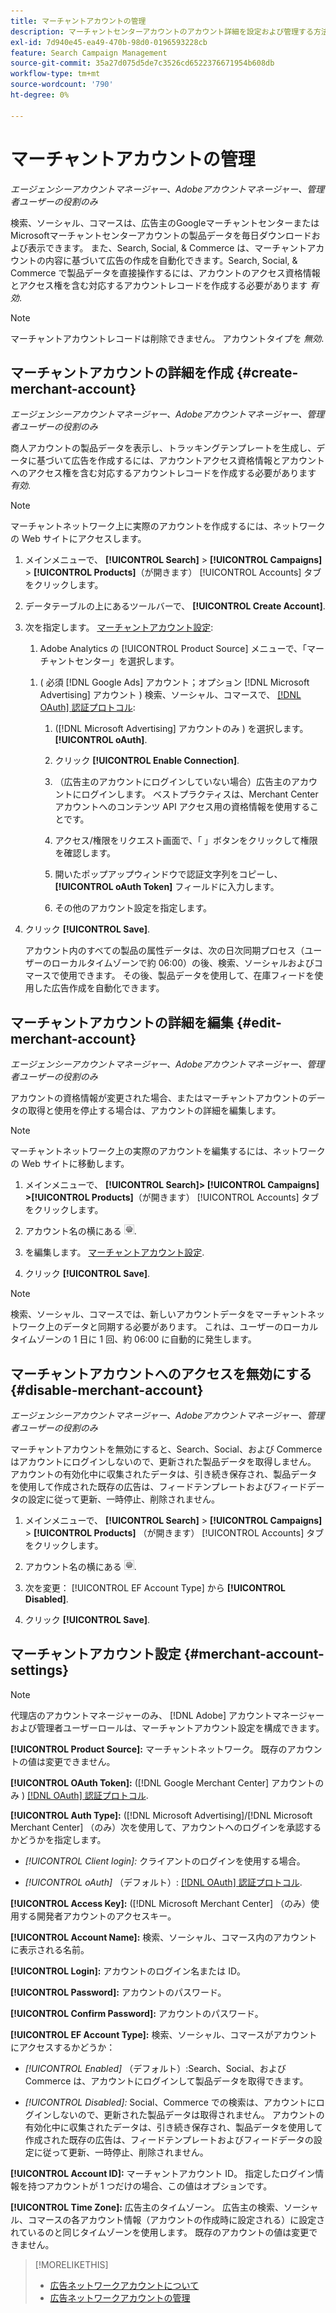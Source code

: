 ```yaml
---
title: マーチャントアカウントの管理
description: マーチャントセンターアカウントのアカウント詳細を設定および管理する方法を説明します。
exl-id: 7d940e45-ea49-470b-98d0-0196593228cb
feature: Search Campaign Management
source-git-commit: 35a27d075d5de7c3526cd6522376671954b608db
workflow-type: tm+mt
source-wordcount: '790'
ht-degree: 0%

---
```


# マーチャントアカウントの管理

*エージェンシーアカウントマネージャー、Adobeアカウントマネージャー、管理者ユーザーの役割のみ*

検索、ソーシャル、コマースは、広告主のGoogleマーチャントセンターまたはMicrosoftマーチャントセンターアカウントの製品データを毎日ダウンロードおよび表示できます。 また、Search, Social, &amp; Commerce は、マーチャントアカウントの内容に基づいて広告の作成を自動化できます。Search, Social, &amp; Commerce で製品データを直接操作するには、アカウントのアクセス資格情報とアクセス権を含む対応するアカウントレコードを作成する必要があります *有効*.

>[!NOTE]
>
>マーチャントアカウントレコードは削除できません。 アカウントタイプを *無効*.

## マーチャントアカウントの詳細を作成 {#create-merchant-account}

*エージェンシーアカウントマネージャー、Adobeアカウントマネージャー、管理者ユーザーの役割のみ*

商人アカウントの製品データを表示し、トラッキングテンプレートを生成し、データに基づいて広告を作成するには、アカウントアクセス資格情報とアカウントへのアクセス権を含む対応するアカウントレコードを作成する必要があります *有効*.

>[!NOTE]
>
>マーチャントネットワーク上に実際のアカウントを作成するには、ネットワークの Web サイトにアクセスします。

1. メインメニューで、 **[!UICONTROL Search]** \> **[!UICONTROL Campaigns]** \> **[!UICONTROL Products]**（が開きます） [!UICONTROL Accounts] タブをクリックします。

1. データテーブルの上にあるツールバーで、 **[!UICONTROL Create Account]**.

1. 次を指定します。 [マーチャントアカウント設定](#merchant-account-settings):

   1. Adobe Analytics の [!UICONTROL Product Source] メニューで、「マーチャントセンター」を選択します。

   <!--

   1. ([!DNL Meta Ads] accounts only) Log in to the [!DNL Meta Ads] account.

   And are there additional steps just for Meta? If so, create a separate procedure for it.
   
   -->

   1. ( 必須 [!DNL Google Ads] アカウント；オプション [!DNL Microsoft Advertising] アカウント ) 検索、ソーシャル、コマースで、 [[!DNL OAuth] 認証プロトコル](https://oauth.net/2/):

      1. ([!DNL Microsoft Advertising] アカウントのみ ) を選択します。 **[!UICONTROL oAuth]**.

      1. クリック **[!UICONTROL Enable Connection]**.

      1. （広告主のアカウントにログインしていない場合）広告主のアカウントにログインします。 ベストプラクティスは、Merchant Center アカウントへのコンテンツ API アクセス用の資格情報を使用することです。

      1. アクセス/権限をリクエスト画面で、「 」ボタンをクリックして権限を確認します。

      1. 開いたポップアップウィンドウで認証文字列をコピーし、 **[!UICONTROL oAuth Token]** フィールドに入力します。

      1. その他のアカウント設定を指定します。

1. クリック **[!UICONTROL Save]**.

   アカウント内のすべての製品の属性データは、次の日次同期プロセス（ユーザーのローカルタイムゾーンで約 06:00）の後、検索、ソーシャルおよびコマースで使用できます。 その後、製品データを使用して、在庫フィードを使用した広告作成を自動化できます。

## マーチャントアカウントの詳細を編集 {#edit-merchant-account}

*エージェンシーアカウントマネージャー、Adobeアカウントマネージャー、管理者ユーザーの役割のみ*

アカウントの資格情報が変更された場合、またはマーチャントアカウントのデータの取得と使用を停止する場合は、アカウントの詳細を編集します。

>[!NOTE]
>
>マーチャントネットワーク上の実際のアカウントを編集するには、ネットワークの Web サイトに移動します。

1. メインメニューで、 **[!UICONTROL Search]\> [!UICONTROL Campaigns] \>[!UICONTROL Products]**（が開きます） [!UICONTROL Accounts] タブをクリックします。

1. アカウント名の横にある ![設定を表示/編集](/help/search-social-commerce/assets/settings.png "設定を表示/編集").

1. を編集します。 [マーチャントアカウント設定](#merchant-account-settings).

1. クリック **[!UICONTROL Save]**.

>[!NOTE]
>
>検索、ソーシャル、コマースでは、新しいアカウントデータをマーチャントネットワーク上のデータと同期する必要があります。 これは、ユーザーのローカルタイムゾーンの 1 日に 1 回、約 06:00 に自動的に発生します。

## マーチャントアカウントへのアクセスを無効にする {#disable-merchant-account}

*エージェンシーアカウントマネージャー、Adobeアカウントマネージャー、管理者ユーザーの役割のみ*

マーチャントアカウントを無効にすると、Search、Social、および Commerce はアカウントにログインしないので、更新された製品データを取得しません。 アカウントの有効化中に収集されたデータは、引き続き保存され、製品データを使用して作成された既存の広告は、フィードテンプレートおよびフィードデータの設定に従って更新、一時停止、削除されません。

1. メインメニューで、 **[!UICONTROL Search]** \> **[!UICONTROL Campaigns]** \> **[!UICONTROL Products]** （が開きます） [!UICONTROL Accounts] タブをクリックします。

1. アカウント名の横にある ![設定を表示/編集](/help/search-social-commerce/assets/settings.png "設定を表示/編集").

1. 次を変更： [!UICONTROL EF Account Type] から **[!UICONTROL Disabled]**.

1. クリック **[!UICONTROL Save]**.

## マーチャントアカウント設定 {#merchant-account-settings}

>[!NOTE]
>
>代理店のアカウントマネージャーのみ、 [!DNL Adobe] アカウントマネージャーおよび管理者ユーザーロールは、マーチャントアカウント設定を構成できます。

**[!UICONTROL Product Source]:** マーチャントネットワーク。 既存のアカウントの値は変更できません。

**[!UICONTROL OAuth Token]:** ([!DNL Google Merchant Center] アカウントのみ ) [[!DNL OAuth] 認証プロトコル](https://oauth.net/2/).

**[!UICONTROL Auth Type]:** ([!DNL Microsoft Advertising]/[!DNL Microsoft Merchant Center] （のみ）次を使用して、アカウントへのログインを承認するかどうかを指定します。

* *[!UICONTROL Client login]:* クライアントのログインを使用する場合。

* *[!UICONTROL oAuth]* （デフォルト）: [[!DNL OAuth] 認証プロトコル](https://oauth.net/2/).

**[!UICONTROL Access Key]:** ([!DNL Microsoft Merchant Center] （のみ）使用する開発者アカウントのアクセスキー。

**[!UICONTROL Account Name]:** 検索、ソーシャル、コマース内のアカウントに表示される名前。

**[!UICONTROL Login]:** アカウントのログイン名または ID。

**[!UICONTROL Password]:** アカウントのパスワード。

**[!UICONTROL Confirm Password]:** アカウントのパスワード。

**[!UICONTROL EF Account Type]:** 検索、ソーシャル、コマースがアカウントにアクセスするかどうか：

* *[!UICONTROL Enabled]* （デフォルト）:Search、Social、および Commerce は、アカウントにログインして製品データを取得できます。

* *[!UICONTROL Disabled]:* Social、Commerce での検索は、アカウントにログインしないので、更新された製品データは取得されません。 アカウントの有効化中に収集されたデータは、引き続き保存され、製品データを使用して作成された既存の広告は、フィードテンプレートおよびフィードデータの設定に従って更新、一時停止、削除されません。

**[!UICONTROL Account ID]:** マーチャントアカウント ID。 指定したログイン情報を持つアカウントが 1 つだけの場合、この値はオプションです。

**[!UICONTROL Time Zone]:** 広告主のタイムゾーン。 広告主の検索、ソーシャル、コマースの各アカウント情報（アカウントの作成時に設定される）に設定されているのと同じタイムゾーンを使用します。 既存のアカウントの値は変更できません。

>[!MORELIKETHIS]
>
>* [広告ネットワークアカウントについて](ad-network-account-about.md)
>* [広告ネットワークアカウントの管理](ad-network-account-manage.md)
